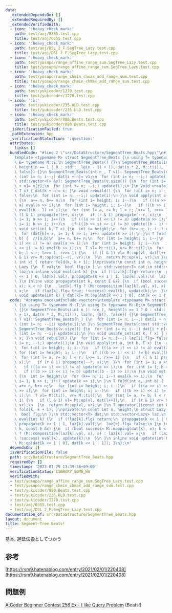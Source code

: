 ```yaml
---
data:
  _extendedDependsOn: []
  _extendedRequiredBy: []
  _extendedVerifiedWith:
  - icon: ':heavy_check_mark:'
    path: test/aoj/0355.test.cpp
    title: test/aoj/0355.test.cpp
  - icon: ':heavy_check_mark:'
    path: test/aoj/DSL_2_F.SegTree_Lazy.test.cpp
    title: test/aoj/DSL_2_F.SegTree_Lazy.test.cpp
  - icon: ':heavy_check_mark:'
    path: test/yosupo/range_affine_range_sum.SegTree_Lazy.test.cpp
    title: test/yosupo/range_affine_range_sum.SegTree_Lazy.test.cpp
  - icon: ':heavy_check_mark:'
    path: test/yosupo/range_chmin_chmax_add_range_sum.test.cpp
    title: test/yosupo/range_chmin_chmax_add_range_sum.test.cpp
  - icon: ':heavy_check_mark:'
    path: test/yukicoder/1270.test.cpp
    title: test/yukicoder/1270.test.cpp
  - icon: ':x:'
    path: test/yukicoder/235.HLD.test.cpp
    title: test/yukicoder/235.HLD.test.cpp
  - icon: ':heavy_check_mark:'
    path: test/yukicoder/880.Beats.test.cpp
    title: test/yukicoder/880.Beats.test.cpp
  _isVerificationFailed: true
  _pathExtension: hpp
  _verificationStatusIcon: ':question:'
  attributes:
    links: []
  bundledCode: "#line 2 \"src/DataStructure/SegmentTree_Beats.hpp\"\n#include <vector>\n\
    template <typename M> struct SegmentTree_Beats {\n using T= typename M::T;\n using\
    \ E= typename M::E;\n SegmentTree_Beats() {}\n SegmentTree_Beats(int n_): n(n_),\
    \ height(n == 1 ? 0 : std::__lg(n - 1) + 1), dat(n * 2, M::ti()), laz(n, {E(),\
    \ false}) {}\n SegmentTree_Beats(int n_, T v1): SegmentTree_Beats(n_) {\n  for\
    \ (int i= n; i--;) dat[i + n]= v1;\n  for (int i= n; --i;) update(i);\n }\n SegmentTree_Beats(const\
    \ std::vector<T> &v): SegmentTree_Beats(v.size()) {\n  for (int i= n; i--;) dat[i\
    \ + n]= v[i];\n  for (int i= n; --i;) update(i);\n }\n void unsafe_set(int k,\
    \ T x) { dat[k + n]= x; }\n void rebuild() {\n  for (int i= n; i--;) laz[i].flg=\
    \ false;\n  for (int i= n; --i;) update(i);\n }\n void apply(int a, int b, E x)\
    \ {\n  a+= n, b+= n;\n  for (int i= height; i; i--)\n   if (((a >> i) << i) !=\
    \ a) eval(a >> i);\n  for (int i= height; i; i--)\n   if (((b >> i) << i) != b)\
    \ eval((b - 1) >> i);\n  for (int l= a, r= b; l < r; l>>= 1, r>>= 1) {\n   if\
    \ (l & 1) propagate(l++, x);\n   if (r & 1) propagate(--r, x);\n  }\n  for (int\
    \ i= 1; a >> i; i++)\n   if (((a >> i) << i) != a) update(a >> i);\n  for (int\
    \ i= 1; b >> i; i++)\n   if (((b >> i) << i) != b) update((b - 1) >> i);\n }\n\
    \ void set(int k, T x) {\n  int i= height;\n  for (k+= n; i; i--) eval(k >> i);\n\
    \  for (dat[k]= x, i= 1; k >> i; i++) update(k >> i);\n }\n T fold(int a, int\
    \ b) {  //[a,b)\n  a+= n, b+= n;\n  for (int i= height; i; i--)\n   if (((a >>\
    \ i) << i) != a) eval(a >> i);\n  for (int i= height; i; i--)\n   if (((b >> i)\
    \ << i) != b) eval(b >> i);\n  T vl= M::ti(), vr= M::ti();\n  for (int l= a, r=\
    \ b; l < r; l>>= 1, r>>= 1) {\n   if (l & 1) vl= M::op(vl, dat[l++]);\n   if (r\
    \ & 1) vr= M::op(dat[--r], vr);\n  }\n  return M::op(vl, vr);\n }\n T operator[](const\
    \ int k) { return fold(k, k + 1); }\nprivate:\n const int n, height;\n struct\
    \ Lazy {\n  E val;\n  bool flg;\n };\n std::vector<T> dat;\n std::vector<Lazy>\
    \ laz;\n inline void eval(int k) {\n  if (!laz[k].flg) return;\n  propagate(k\
    \ << 1 | 0, laz[k].val), propagate(k << 1 | 1, laz[k].val);\n  laz[k].flg= false;\n\
    \ }\n inline void propagate(int k, const E &x) {\n  if (bool success= M::mapping(dat[k],\
    \ x); k < n) {\n   laz[k].flg ? (M::composition(laz[k].val, x), x) : laz[k].val=\
    \ x;\n   if (laz[k].flg= true; !success) eval(k), update(k);\n  }\n }\n inline\
    \ void update(int k) { dat[k]= M::op(dat[k << 1 | 0], dat[k << 1 | 1]); }\n};\n"
  code: "#pragma once\n#include <vector>\ntemplate <typename M> struct SegmentTree_Beats\
    \ {\n using T= typename M::T;\n using E= typename M::E;\n SegmentTree_Beats()\
    \ {}\n SegmentTree_Beats(int n_): n(n_), height(n == 1 ? 0 : std::__lg(n - 1)\
    \ + 1), dat(n * 2, M::ti()), laz(n, {E(), false}) {}\n SegmentTree_Beats(int n_,\
    \ T v1): SegmentTree_Beats(n_) {\n  for (int i= n; i--;) dat[i + n]= v1;\n  for\
    \ (int i= n; --i;) update(i);\n }\n SegmentTree_Beats(const std::vector<T> &v):\
    \ SegmentTree_Beats(v.size()) {\n  for (int i= n; i--;) dat[i + n]= v[i];\n  for\
    \ (int i= n; --i;) update(i);\n }\n void unsafe_set(int k, T x) { dat[k + n]=\
    \ x; }\n void rebuild() {\n  for (int i= n; i--;) laz[i].flg= false;\n  for (int\
    \ i= n; --i;) update(i);\n }\n void apply(int a, int b, E x) {\n  a+= n, b+= n;\n\
    \  for (int i= height; i; i--)\n   if (((a >> i) << i) != a) eval(a >> i);\n \
    \ for (int i= height; i; i--)\n   if (((b >> i) << i) != b) eval((b - 1) >> i);\n\
    \  for (int l= a, r= b; l < r; l>>= 1, r>>= 1) {\n   if (l & 1) propagate(l++,\
    \ x);\n   if (r & 1) propagate(--r, x);\n  }\n  for (int i= 1; a >> i; i++)\n\
    \   if (((a >> i) << i) != a) update(a >> i);\n  for (int i= 1; b >> i; i++)\n\
    \   if (((b >> i) << i) != b) update((b - 1) >> i);\n }\n void set(int k, T x)\
    \ {\n  int i= height;\n  for (k+= n; i; i--) eval(k >> i);\n  for (dat[k]= x,\
    \ i= 1; k >> i; i++) update(k >> i);\n }\n T fold(int a, int b) {  //[a,b)\n \
    \ a+= n, b+= n;\n  for (int i= height; i; i--)\n   if (((a >> i) << i) != a) eval(a\
    \ >> i);\n  for (int i= height; i; i--)\n   if (((b >> i) << i) != b) eval(b >>\
    \ i);\n  T vl= M::ti(), vr= M::ti();\n  for (int l= a, r= b; l < r; l>>= 1, r>>=\
    \ 1) {\n   if (l & 1) vl= M::op(vl, dat[l++]);\n   if (r & 1) vr= M::op(dat[--r],\
    \ vr);\n  }\n  return M::op(vl, vr);\n }\n T operator[](const int k) { return\
    \ fold(k, k + 1); }\nprivate:\n const int n, height;\n struct Lazy {\n  E val;\n\
    \  bool flg;\n };\n std::vector<T> dat;\n std::vector<Lazy> laz;\n inline void\
    \ eval(int k) {\n  if (!laz[k].flg) return;\n  propagate(k << 1 | 0, laz[k].val),\
    \ propagate(k << 1 | 1, laz[k].val);\n  laz[k].flg= false;\n }\n inline void propagate(int\
    \ k, const E &x) {\n  if (bool success= M::mapping(dat[k], x); k < n) {\n   laz[k].flg\
    \ ? (M::composition(laz[k].val, x), x) : laz[k].val= x;\n   if (laz[k].flg= true;\
    \ !success) eval(k), update(k);\n  }\n }\n inline void update(int k) { dat[k]=\
    \ M::op(dat[k << 1 | 0], dat[k << 1 | 1]); }\n};\n"
  dependsOn: []
  isVerificationFile: false
  path: src/DataStructure/SegmentTree_Beats.hpp
  requiredBy: []
  timestamp: '2023-01-25 13:39:36+09:00'
  verificationStatus: LIBRARY_SOME_WA
  verifiedWith:
  - test/yosupo/range_affine_range_sum.SegTree_Lazy.test.cpp
  - test/yosupo/range_chmin_chmax_add_range_sum.test.cpp
  - test/yukicoder/880.Beats.test.cpp
  - test/yukicoder/235.HLD.test.cpp
  - test/yukicoder/1270.test.cpp
  - test/aoj/0355.test.cpp
  - test/aoj/DSL_2_F.SegTree_Lazy.test.cpp
documentation_of: src/DataStructure/SegmentTree_Beats.hpp
layout: document
title: Segment-Tree Beats!
---
```

基本, 遅延伝搬としてつかう
## 参考
[https://rsm9.hatenablog.com/entry/2021/02/01/220408](https://rsm9.hatenablog.com/entry/2021/02/01/220408)
## 問題例
[AtCoder Beginner Contest 256 Ex - I like Query Problem](https://atcoder.jp/contests/abc256/tasks/abc256_h) (Beats!)